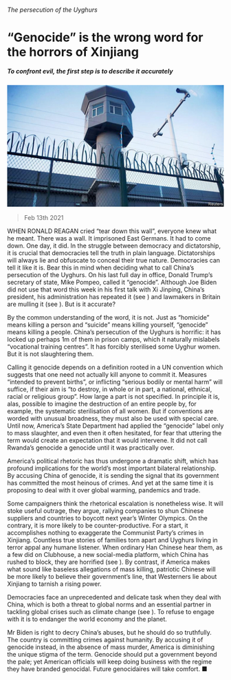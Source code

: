 ###### The persecution of the Uyghurs

# “Genocide” is the wrong word for the horrors of Xinjiang 

##### To confront evil, the first step is to describe it accurately 

![image](images/20210213_LDP001_1.jpg) 

> Feb 13th 2021 


WHEN RONALD REAGAN cried “tear down this wall”, everyone knew what he meant. There was a wall. It imprisoned East Germans. It had to come down. One day, it did. In the struggle between democracy and dictatorship, it is crucial that democracies tell the truth in plain language. Dictatorships will always lie and obfuscate to conceal their true nature. Democracies can tell it like it is. Bear this in mind when deciding what to call China’s persecution of the Uyghurs. On his last full day in office, Donald Trump’s secretary of state, Mike Pompeo, called it “genocide”. Although Joe Biden did not use that word this week in his first talk with Xi Jinping, China’s president, his administration has repeated it (see ) and lawmakers in Britain are mulling it (see ). But is it accurate?


By the common understanding of the word, it is not. Just as “homicide” means killing a person and “suicide” means killing yourself, “genocide” means killing a people. China’s persecution of the Uyghurs is horrific: it has locked up perhaps 1m of them in prison camps, which it naturally mislabels “vocational training centres”. It has forcibly sterilised some Uyghur women. But it is not slaughtering them.



Calling it genocide depends on a definition rooted in a UN convention which suggests that one need not actually kill anyone to commit it. Measures “intended to prevent births”, or inflicting “serious bodily or mental harm” will suffice, if their aim is “to destroy, in whole or in part, a national, ethnical, racial or religious group”. How large a part is not specified. In principle it is, alas, possible to imagine the destruction of an entire people by, for example, the systematic sterilisation of all women. But if conventions are worded with unusual broadness, they must also be used with special care. Until now, America’s State Department had applied the “genocide” label only to mass slaughter, and even then it often hesitated, for fear that uttering the term would create an expectation that it would intervene. It did not call Rwanda’s genocide a genocide until it was practically over.


America’s political rhetoric has thus undergone a dramatic shift, which has profound implications for the world’s most important bilateral relationship. By accusing China of genocide, it is sending the signal that its government has committed the most heinous of crimes. And yet at the same time it is proposing to deal with it over global warming, pandemics and trade.


Some campaigners think the rhetorical escalation is nonetheless wise. It will stoke useful outrage, they argue, rallying companies to shun Chinese suppliers and countries to boycott next year’s Winter Olympics. On the contrary, it is more likely to be counter-productive. For a start, it accomplishes nothing to exaggerate the Communist Party’s crimes in Xinjiang. Countless true stories of families torn apart and Uyghurs living in terror appal any humane listener. When ordinary Han Chinese hear them, as a few did on Clubhouse, a new social-media platform, which China has rushed to block, they are horrified (see ). By contrast, if America makes what sound like baseless allegations of mass killing, patriotic Chinese will be more likely to believe their government’s line, that Westerners lie about Xinjiang to tarnish a rising power.


Democracies face an unprecedented and delicate task when they deal with China, which is both a threat to global norms and an essential partner in tackling global crises such as climate change (see ). To refuse to engage with it is to endanger the world economy and the planet.


Mr Biden is right to decry China’s abuses, but he should do so truthfully. The country is committing crimes against humanity. By accusing it of genocide instead, in the absence of mass murder, America is diminishing the unique stigma of the term. Genocide should put a government beyond the pale; yet American officials will keep doing business with the regime they have branded genocidal. Future genocidaires will take comfort. ■

